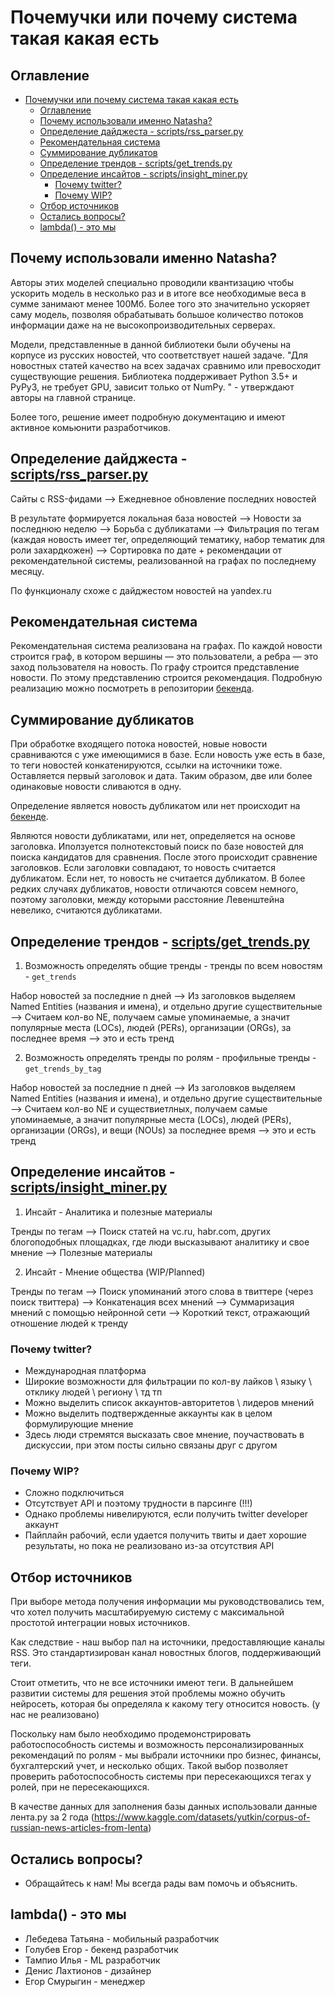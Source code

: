 # Почемучки или почему система такая какая есть

## Оглавление

- [Почемучки или почему система такая какая есть](#почемучки-или-почему-система-такая-какая-есть)
  - [Оглавление](#оглавление)
  - [Почему использовали именно Natasha?](#почему-использовали-именно-natasha)
  - [Определение дайджеста - scripts/rss_parser.py](#определение-дайджеста---scriptsrss_parserpy)
  - [Рекомендательная система](#рекомендательная-система)
  - [Суммирование дубликатов](#суммирование-дубликатов)
  - [Определение трендов - scripts/get_trends.py](#определение-трендов---scriptsget_trendspy)
  - [Определение инсайтов - scripts/insight_miner.py](#определение-инсайтов---scriptsinsight_minerpy)
    - [Почему twitter?](#почему-twitter)
    - [Почему WIP?](#почему-wip)
  - [Отбор источников](#отбор-источников)
  - [Остались вопросы?](#остались-вопросы)
  - [lambda() - это мы](#lambda---это-мы)

## Почему использовали именно Natasha?

Авторы этих моделей специально проводили квантизацию чтобы ускорить модель в несколько раз и в итоге все необходимые веса в сумме занимают менее 100Мб. Более того это значительно ускоряет саму модель, позволяя обрабатывать большое количество потоков информации даже на не высокопроизводительных серверах.

Модели, представленные в данной библиотеки были обучены на корпусе из русских новостей, что соответствует нашей задаче. "Для новостных статей качество на всех задачах сравнимо или превосходит существующие решения. Библиотека поддерживает Python 3.5+ и PyPy3, не требует GPU, зависит только от NumPy. " - утверждают авторы на главной странице.

Более того, решение имеет подробную документацию и имеют активное комьюнити разработчиков.

## Определение дайджеста - [scripts/rss_parser.py](scripts/rss_parser.py)

Сайты с RSS-фидами —> Ежедневное обновление последних новостей

В результате формируется локальная база новостей —> Новости за последнюю неделю —> Борьба с дубликатами —> Фильтрация по тегам (каждая новость имеет тег, определяющий тематику, набор тематик для роли захардкожен) —> Сортировка по дате + рекомендации от рекомендательной системы, реализованной на графах по последнему месяцу.

По функционалу схоже с дайджестом новостей на yandex.ru

## Рекомендательная система

Рекомендательная система реализована на графах. По каждой новости строится граф, в котором вершины — это пользователи, а ребра — это заход пользователя на новость. По графу строится  представление новости. По этому представлению строится рекомендация. Подробную реализацию можно посмотреть в репозитории [бекенда](https://github.com/LambdaVTB/backend-api-employee/blob/main/service/endpoints/news.py).

## Суммирование дубликатов

При обработке входящего потока новостей, новые новости сравниваются с уже имеющимися в базе. Если новость уже есть в базе, то теги новостей конкатенируются, ссылки на источники тоже. Оставляется первый заголовок и дата. Таким образом, две или более одинаковые новости сливаются в одну.

Определение является новость дубликатом или нет происходит на [бекенде](https://github.com/LambdaVTB/backend-api-employee).

Являются новости дубликатами, или нет, определяется на основе заголовка. Иползуется полнотекстовый поиск по базе новостей для поиска кандидатов для сравнения. После этого происходит сравнение заголовков. Если заголовки совпадают, то новость считается дубликатом. Если нет, то новость не считается дубликатом. В более редких случаях
дубликатов, новости отличаются совсем немного, поэтому заголовки, между которыми расстояние Левенштейна невелико, считаются дубликатами.

## Определение трендов - [scripts/get_trends.py](scripts/get_trends.py)

1. Возможность определять общие тренды - тренды по всем новостям - `get_trends`

Набор новостей за последние n дней —> Из заголовков выделяем Named Entities (названия и имена), и отдельно другие существительные  —> Считаем кол-во NE, получаем самые упоминаемые, а значит популярные места (LOCs), людей (PERs), организации (ORGs), за последнее время  —> это и есть тренд

2. Возможность определять тренды по ролям - профильные тренды - `get_trends_by_tag`

Набор новостей за последние n дней —> Из заголовков выделяем Named Entities (названия и имена), и отдельно другие существительные  —> Считаем кол-во NE и существиетлных, получаем самые упоминаемые, а значит популярные места (LOCs), людей (PERs), организации (ORGs), и вещи (NOUs) за последнее время  —> это и есть тренд

## Определение инсайтов - [scripts/insight_miner.py](scripts/insight_miner.py)

1. Инсайт - Аналитика и полезные материалы

Тренды по тегам —> Поиск статей на vc.ru, habr.com, других блогоподобных площадках, где люди высказывают аналитику и свое мнение —> Полезные материалы

2. Инсайт - Мнение общества (WIP/Planned)

Тренды по тегам —> Поиск упоминаний этого слова в твиттере (через поиск твиттера) —> Конкатенация всех мнений —> Суммаризация мнений с помощью нейронной сети —> Короткий текст, отражающий отношение людей к тренду

### Почему twitter?

- Международная платформа
- Широкие возможности для фильтрации по кол-ву лайков \ языку \ отклику людей \ региону \ тд тп
- Можно выделить список аккаунтов-авторитетов \ лидеров мнений
- Можно выделить подтвержденные аккаунты как в целом формулирующие мнение
- Здесь люди стремятся высказать свое мнение, поучаствовать в дискуссии, при этом посты сильно связаны друг с другом

### Почему WIP?

- Сложно подключиться
- Отсутствует API и поэтому трудности в парсинге (!!!)
- Однако проблемы нивелируются, если получить twitter developer аккаунт
- Пайплайн рабочий, если удается получить твиты и дает хорошие результаты, но пока не реализовано из-за отсутствия API

## Отбор источников

При выборе метода получения информации мы руководствовались тем, что хотел получить масштабируемую систему с максимальной простотой интеграции новых источников.

Как следствие - наш выбор пал на источники, предоставляющие каналы RSS. Это стандартизирован канал новостных блогов, поддерживающий теги.

Стоит отметить, что не все источники имеют теги. В дальнейшем развитии системы для решения этой проблемы можно обучить нейросеть, которая бы определяла к какому  тегу относится новость. (у нас не реализовано)

Поскольку нам было необходимо продемонстрировать работоспособность системы и возможность персонализированных рекомендаций по ролям - мы выбрали источники про бизнес, финансы, бухгалтерский учет, и несколько общих. Такой выбор позволяет проверить работоспособность системы при пересекающихся тегах у ролей, при не пересекающихся.

В качестве данных для заполнения базы данных использовали данные лента.ру за 2 года (<https://www.kaggle.com/datasets/yutkin/corpus-of-russian-news-articles-from-lenta>)

## Остались вопросы?

* Обращайтесь к нам! Мы всегда рады вам помочь и объяснить.

## lambda() - это мы

- Лебедева Татьяна - мобильный разработчик
- Голубев Егор - бекенд разработчик
- Тампио Илья - ML разработчик
- Денис Лахтионов - дизайнер
- Егор Смурыгин - менеджер
